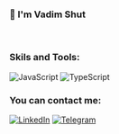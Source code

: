 ### 👋 I'm Vadim Shut
<br/>

### Skils and Tools:
![JavaScript](https://img.shields.io/badge/javascript-%23323330.svg?style=for-the-badge&logo=javascript&logoColor=%23F7DF1E)
![TypeScript](https://img.shields.io/badge/typescript-%23007ACC.svg?style=for-the-badge&logo=typescript&logoColor=white)

### You can contact me:
[![LinkedIn](https://img.shields.io/badge/-LinkedIn-090909?style=for-the-badge&logo=linkedin&logoColor=007BB6)](https://www.linkedin.com/in/vadim-shut-02b132188)
[![Telegram](https://img.shields.io/badge/-Telegram-090909?style=for-the-badge&logo=telegram&logoColor=27A0D9)](https://t.me/Vadim111029)

